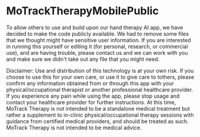 # MoTrackTherapyMobilePublic
To allow others to use and build upon our hand therapy AI app, we have decided to make the code publicly available. We had to remove some files that we thought might have sensitive user information. If you are interested in running this yourself or editing it (for personal, research, or commercial use), and are having trouble, please contact us and we can work with you and make sure we didn't take out any file that you might need.


Disclaimer: Use and distribution of this technology is at your own risk. If you choose to use this for your own care, or use it to give care to tothers, please confirm any information obtained from or through this app with your physical/occupational therapist or another professional healthcare provider. If you experience any pain while using the app, please stop usage and contact your healthcare provider for further instructions. At this time, MoTrack Therapy is not intended to be a standalone medical treatment but rather a supplement to in-clinic physical/occupational therapy sessions with guidance from certified medical providers, and should be treated as such. MoTrack Therapy is not intended to be medical advice.
